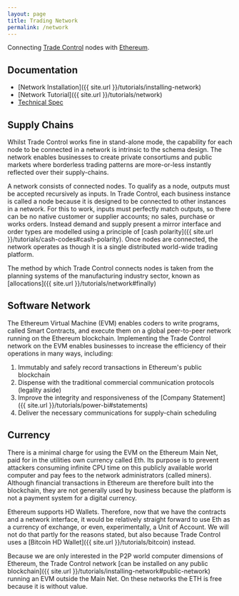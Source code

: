 ```yaml
---
layout: page
title: Trading Network
permalink: /network
---
```


Connecting [Trade Control](https://github.com/tradecontrol/sqlnode) nodes with [Ethereum](https://github.com/ethereum/wiki/wiki).

## Documentation

- [Network Installation]({{ site.url }}/tutorials/installing-network)
- [Network Tutorial]({{ site.url }}/tutorials/network)
- [Technical Spec](https://github.com/tradecontrol/network/blob/master/docs/tc_network_spec.md)
 
## Supply Chains

Whilst Trade Control works fine in stand-alone mode, the capability for each node to be connected in a network is intrinsic to the schema design. The network enables businesses to create private consortiums and public markets where borderless trading patterns are more-or-less instantly reflected over their supply-chains.

A network consists of connected nodes. To qualify as a node, outputs must be accepted recursively as inputs. In Trade Control, each business instance is called a node because it is designed to be connected to other instances in a network. For this to work, inputs must perfectly match outputs, so there can be no native customer or supplier accounts; no sales, purchase or works orders. Instead demand and supply present a mirror interface and order types are modelled using a principle of [cash polarity]({{ site.url }}/tutorials/cash-codes#cash-polarity).  Once nodes are connected, the network operates as though it is a single distributed world-wide trading platform.

The method by which Trade Control connects nodes is taken from the planning systems of the manufacturing industry sector, known as [allocations]({{ site.url }}/tutorials/network#finally)

## Software Network

The Ethereum Virtual Machine (EVM) enables coders to write programs, called Smart Contracts, and execute them on a global peer-to-peer network running on the Ethereum blockchain. Implementing the Trade Control network on the EVM enables businesses to increase the efficiency of their operations in many ways, including:

1. Immutably and safely record transactions in Ethereum's public blockchain
2. Dispense with the traditional commercial communication protocols (legality aside)
3. Improve the integrity and responsiveness of the [Company Statement]({{ site.url }}/tutorials/power-bi#statements)
3. Deliver the necessary communications for supply-chain scheduling

## Currency

There is a minimal charge for using the EVM on the Ethereum Main Net, paid for in the utilities own currency called Eth. Its purpose is to prevent attackers consuming infinite CPU time on this publicly available world computer and pay fees to the network administrators (called miners). Although financial transactions in Ethereum are therefore built into the blockchain, they are not generally used by business because the platform is not a payment system for a digital currency. 

Ethereum supports HD Wallets. Therefore, now that we have the contracts and a network interface, it would be relatively straight forward to use Eth as a currency of exchange, or even, experimentally, a Unit of Account. We will not do that partly for the reasons stated, but also because Trade Control uses a [Bitcoin HD Wallet]({{ site.url }}/tutorials/bitcoin) instead.

Because we are only interested in the P2P world computer dimensions of Ethereum, the Trade Control network [can be installed on any public blockchain]({{ site.url }}/tutorials/installing-network#public-network) running an EVM outside the Main Net.  On these networks the ETH is free because it is without value.


